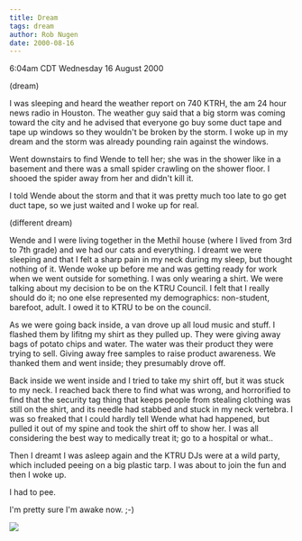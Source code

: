 ```yaml
---
title: Dream
tags: dream
author: Rob Nugen
date: 2000-08-16
---
```


<title></title>
<p class=date>6:04am CDT Wednesday 16 August 2000

<p class=note>(dream)

<p class=dream>I was sleeping and heard the weather report on 740
KTRH, the am 24 hour news radio in Houston.  The weather guy said that
a big storm was coming toward the city and he advised that everyone go
buy some duct tape and tape up windows so they wouldn't be broken by
the storm.  I woke up in my dream and the storm was already pounding
rain against the windows.

<p class=dream>Went downstairs to find Wende to tell her; she was in
the shower like in a basement and there was a small spider crawling on
the shower floor.  I shooed the spider away from her and didn't kill
it.

<p class=dream>I told Wende about the storm and that it was pretty
much too late to go get duct tape, so we just waited and I woke up for
real.

<p class=note>(different dream)

<p class=dream>Wende and I were living together in the Methil house
(where I lived from 3rd to 7th grade) and we had our cats and
everything.  I dreamt we were sleeping and that I felt a sharp pain in
my neck during my sleep, but thought nothing of it.  Wende woke up
before me and was getting ready for work when we went outside for
something.  I was only wearing a shirt.  We were talking about my
decision to be on the KTRU Council.  I felt that I really should do
it; no one else represented my demographics: non-student, barefoot,
adult.  I owed it to KTRU to be on the council.

<p class=dream>As we were going back inside, a van drove up all loud
music and stuff.  I flashed them by lifitng my shirt as they pulled
up. They were giving away bags of potato chips and water.  The water
was their product they were trying to sell.  Giving away free samples
to raise product awareness.  We thanked them and went inside; they
presumably drove off.

<p class=dream>Back inside we went inside and I tried to take my shirt
off, but it was stuck to my neck.  I reached back there to find what
was wrong, and horrorified to find that the security tag thing that
keeps people from stealing clothing was still on the shirt, and its
needle had stabbed and stuck in my neck vertebra.  I was so freaked
that I could hardly tell Wende what had happened, but pulled it out of
my spine and took the shirt off to show her.  I was all considering
the best way to medically treat it; go to a hospital or what..

<p class=dream>Then I dreamt I was asleep again and the KTRU DJs were
at a wild party, which included peeing on a big plastic tarp.  I was
about to join the fun and then I woke up.

<p>I had to pee.

<p>I'm pretty sure I'm awake now.  ;-)

<p><img src='/images/rob/wL-ROB.gif'>






